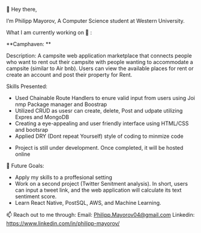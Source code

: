 👋 Hey there, 

I’m Philipp Mayorov, A Computer Science student at Western University.   

What I am currently working on 👀 : 

**Camphaven: **

Description: A campsite web application marketplace that connects people who want to rent out their campsite with people wanting to accommodate a campsite (similar to Air bnb). Users can view the available places for rent or create an account and post their property for Rent. 

Skills Presented: 
- Used Chainable Route Handlers to enure valid input from users using Joi nmp Package manager and Boostrap
- Utilized CRUD as usesr can create, delete, Post and udpate utilizing Expres and MongoDB 
- Creating a eye-appealing and user friendly interface using HTML/CSS and bootsrap
- Applied DRY (Dont repeat Yourself) style of coding to minmize code

* Project is still under development. Once completed, it will be hosted online 


🌱 Future Goals: 

- Apply my skills to a proffesional setting
- Work on a second project (Twitter Senitment analysis). In short, users can input a tweet link, and the web application will calculate its text sentiment score.  
- Learn React Native, PostSQL, AWS, and Machine Learning.


📫 Reach out to me through:
Email: Philipp.Mayorov04@gmail.com
Linkedin: https://www.linkedin.com/in/philipp-mayorov/

